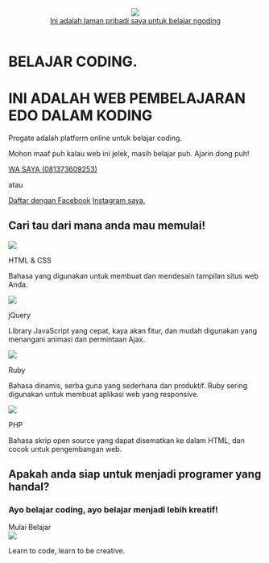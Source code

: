 <!DOCTYPE html>
<html>
  <head>
    <meta charset="utf-8">
    <meta name="viewport" content="width=device-width, initial-scale=1.0">
    <title>EDO BELAJAR NGODING</title>
    <link rel="stylesheet" href="stylesheet.css">
    <link rel="stylesheet" href="responsive.css">
    <link rel="stylesheet" href="//maxcdn.bootstrapcdn.com/font-awesome/4.5.0/css/font-awesome.min.css">
  </head>
  <body>
    <header>
      <div class="container">
        <div class="header-left">
          <img class="logo" src="https://prog-8.com/images/html/advanced/main_logo.png">
        </div>
        <div class="header-right">
          <a href="#" class="login">Ini adalah laman pribadi saya untuk belajar ngoding</a>
        </div>
      </div>
    </header>
     <div class="top-wrapper">
      <div class="container">
        <h1>BELAJAR CODING.</h1>
        <h1>INI ADALAH WEB PEMBELAJARAN EDO DALAM KODING</h1>
        <p>Progate adalah platform online untuk belajar coding.</p>
        <p>Mohon maaf puh kalau web ini jelek, masih belajar puh. Ajarin dong puh!</p>
        <div class="btn-wrapper">
          <a href="#" class="btn whatsapp">WA SAYA (081373609253)</a>
          <p>atau</p>
          <a href="#" class="btn facebook"><span class="fa fa-facebook"></span>Daftar dengan Facebook</a>
          <a href="https://www.instagram.com/arswendo.erz/" class="btn instagram"><span class="fa fa-instagram"></span>Instagram saya.</a>
        </div>
      </div>
    </div>
    <div class="lesson-wrapper">
      <div class="container">
        <div class="heading">
          <h2>Cari tau dari mana anda mau memulai!</h2>
        </div>
        <div class="lessons">
          <div class="lesson">
            <div class="lesson-icon">
              <img src="https://prog-8.com/images/html/advanced/html.png">
               <p>HTML & CSS</p>
            </div>
             <p class="text-contents">Bahasa yang digunakan untuk membuat dan mendesain tampilan situs web Anda. </p>
          </div>
          <div class="lesson">
            <div class="lesson-icon">
              <img src="https://prog-8.com/images/html/advanced/jQuery.png">
              <p>jQuery</p>
            </div>
            <p class="text-contents">Library JavaScript yang cepat, kaya akan fitur, dan mudah digunakan yang menangani animasi dan permintaan Ajax.</p>
          </div>
          <div class="lesson">
            <div class="lesson-icon">
              <img src="https://prog-8.com/images/html/advanced/ruby.png">
              <p>Ruby</p>
            </div>
            <p class="text-contents">Bahasa dinamis, serba guna yang sederhana dan produktif. Ruby sering digunakan untuk membuat aplikasi web yang responsive.</p>
          </div>
          <div class="lesson">
            <div class="lesson-icon">
              <img src="https://prog-8.com/images/html/advanced/php.png">
              <p>PHP</p>
            </div>
            <p class="text-contents">Bahasa skrip open source yang dapat disematkan ke dalam HTML, dan cocok untuk pengembangan web.</p>
          </div>
          <div class="clear"></div>
        </div>
      </div>
    </div>
    <div class="message-wrapper">
      <div class="container">
        <div class="heading">
          <h2>Apakah anda siap untuk menjadi programer yang handal?</h2>
          <h3>Ayo belajar coding, ayo belajar menjadi lebih kreatif!</h3>
        </div>
        <span class="btn message">Mulai Belajar</span>
      </div>
    </div>
    <footer>
      <div class="container">
        <img src="https://prog-8.com/images/html/advanced/footer_logo.png">
        <p>Learn to code, learn to be creative.</p>
      </div>
    </footer>
  </body>
</html>
